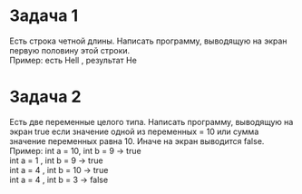 # Задача 1  
Есть строка четной длины. Написать программу, выводящую на экран первую половину этой строки.  
Пример: есть Hell , результат He  


# Задача 2    
Есть две переменные  целого типа. Написать программу, выводящую на экран true  если значение одной из 
переменных = 10 или  сумма значение переменных равна 10. Иначе на экран выводится false.  
Пример:  int a = 10,  int b = 9   -> true  
         int a = 1 ,  int b = 9   -> true  
         int a = 4 ,  int b = 10   -> true  
         int a = 4 ,  int b = 3   -> false
        






